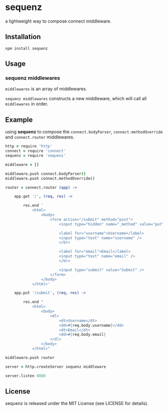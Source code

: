 # sequenz

a lightweight way to compose connect middleware.

## Installation

```
npm install sequenz
```

## Usage

### sequenz middlewares

`middlewares` is an array of middlewares.

`sequenz middlewares` constructs a new middleware, which will call
all `middlewares` in order.

## Example

using **sequenz** to compose the `connect.bodyParser`, `connect.methodOverride` and
`connect.router` middlewares.

```coffeescript
http = require 'http'
connect = require 'connect'
sequenz = require 'sequenz'

middleware = []

middleware.push connect.bodyParser()
middleware.push connect.methodOverride()

router = connect.router (app) ->

    app.get '/', (req, res) ->

        res.end '
            <html>
                <body>
                    <form action="/submit" method="post">
                        <input type="hidden" name="_method" value="put" />

                        <label for="username">Username</label>
                        <input type="text" name="username" />
                        </br>

                        <label for="email">Email</label>
                        <input type="text" name="email" />
                        </br>

                        <input type="submit" value="Submit" />
                    </form>
                </body>
            </html>'

    app.put '/submit', (req, res) ->

        res.end "
            <html>
                <body>
                    <dl>
                        <dt>Username</dt>
                        <dd>#{req.body.username}</dd>
                        <dt>Email</dt>
                        <dd>#{req.body.email}
                    </dl>
                </body>
            </html>"

middleware.push router

server = http.createServer sequenz middleware

server.listen 8080
```

## License

sequenz is released under the MIT License (see LICENSE for details).
